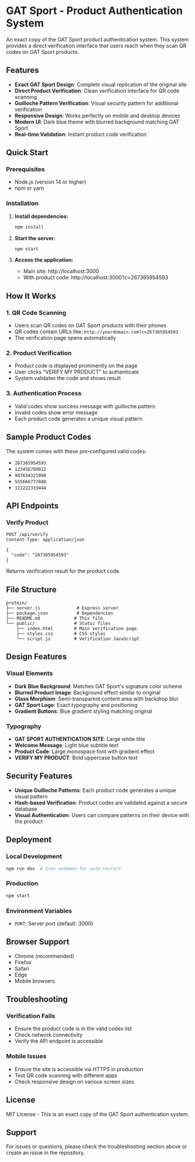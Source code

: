 # GAT Sport - Product Authentication System

An exact copy of the GAT Sport product authentication system. This system provides a direct verification interface that users reach when they scan QR codes on GAT Sport products.

## Features

- **Exact GAT Sport Design**: Complete visual replication of the original site
- **Direct Product Verification**: Clean verification interface for QR code scanning
- **Guilloche Pattern Verification**: Visual security pattern for additional verification
- **Responsive Design**: Works perfectly on mobile and desktop devices
- **Modern UI**: Dark blue theme with blurred background matching GAT Sport
- **Real-time Validation**: Instant product code verification

## Quick Start

### Prerequisites

- Node.js (version 14 or higher)
- npm or yarn

### Installation

1. **Install dependencies:**
   ```bash
   npm install
   ```

2. **Start the server:**
   ```bash
   npm start
   ```

3. **Access the application:**
   - Main site: http://localhost:3000
   - With product code: http://localhost:3000?c=267365954593

## How It Works

### 1. QR Code Scanning
- Users scan QR codes on GAT Sport products with their phones
- QR codes contain URLs like: `http://yourdomain.com?c=267365954593`
- The verification page opens automatically

### 2. Product Verification
- Product code is displayed prominently on the page
- User clicks "VERIFY MY PRODUCT" to authenticate
- System validates the code and shows result

### 3. Authentication Process
- Valid codes show success message with guilloche pattern
- Invalid codes show error message
- Each product code generates a unique visual pattern

## Sample Product Codes

The system comes with these pre-configured valid codes:
- `267365954593`
- `123456789012`
- `987654321098`
- `555666777888`
- `111222333444`

## API Endpoints

### Verify Product
```
POST /api/verify
Content-Type: application/json

{
  "code": "267365954593"
}
```
Returns verification result for the product code.

## File Structure

```
protein/
├── server.js              # Express server
├── package.json           # Dependencies
├── README.md             # This file
└── public/               # Static files
    ├── index.html        # Main verification page
    ├── styles.css        # CSS styles
    └── script.js         # Verification JavaScript
```

## Design Features

### Visual Elements
- **Dark Blue Background**: Matches GAT Sport's signature color scheme
- **Blurred Product Image**: Background effect similar to original
- **Glass Morphism**: Semi-transparent content area with backdrop blur
- **GAT Sport Logo**: Exact typography and positioning
- **Gradient Buttons**: Blue gradient styling matching original

### Typography
- **GAT SPORT AUTHENTICATION SITE**: Large white title
- **Welcome Message**: Light blue subtitle text
- **Product Code**: Large monospace font with gradient effect
- **VERIFY MY PRODUCT**: Bold uppercase button text

## Security Features

- **Unique Guilloche Patterns**: Each product code generates a unique visual pattern
- **Hash-based Verification**: Product codes are validated against a secure database
- **Visual Authentication**: Users can compare patterns on their device with the product

## Deployment

### Local Development
```bash
npm run dev  # Uses nodemon for auto-restart
```

### Production
```bash
npm start
```

### Environment Variables
- `PORT`: Server port (default: 3000)

## Browser Support

- Chrome (recommended)
- Firefox
- Safari
- Edge
- Mobile browsers

## Troubleshooting

### Verification Fails
- Ensure the product code is in the valid codes list
- Check network connectivity
- Verify the API endpoint is accessible

### Mobile Issues
- Ensure the site is accessible via HTTPS in production
- Test QR code scanning with different apps
- Check responsive design on various screen sizes

## License

MIT License - This is an exact copy of the GAT Sport authentication system.

## Support

For issues or questions, please check the troubleshooting section above or create an issue in the repository.


